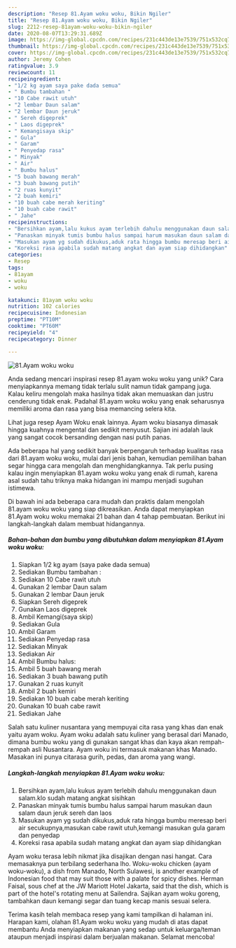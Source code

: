 ```yaml
---
description: "Resep 81.Ayam woku woku, Bikin Ngiler"
title: "Resep 81.Ayam woku woku, Bikin Ngiler"
slug: 2212-resep-81ayam-woku-woku-bikin-ngiler
date: 2020-08-07T13:29:31.689Z
image: https://img-global.cpcdn.com/recipes/231c443de13e7539/751x532cq70/81ayam-woku-woku-foto-resep-utama.jpg
thumbnail: https://img-global.cpcdn.com/recipes/231c443de13e7539/751x532cq70/81ayam-woku-woku-foto-resep-utama.jpg
cover: https://img-global.cpcdn.com/recipes/231c443de13e7539/751x532cq70/81ayam-woku-woku-foto-resep-utama.jpg
author: Jeremy Cohen
ratingvalue: 3.9
reviewcount: 11
recipeingredient:
- "1/2 kg ayam saya pake dada semua"
- " Bumbu tambahan "
- "10 Cabe rawit utuh"
- "2 lembar Daun salam"
- "2 lembar Daun jeruk"
- " Sereh digeprek"
- " Laos digeprek"
- " Kemangisaya skip"
- " Gula"
- " Garam"
- " Penyedap rasa"
- " Minyak"
- " Air"
- " Bumbu halus"
- "5 buah bawang merah"
- "3 buah bawang putih"
- "2 ruas kunyit"
- "2 buah kemiri"
- "10 buah cabe merah keriting"
- "10 buah cabe rawit"
- " Jahe"
recipeinstructions:
- "Bersihkan ayam,lalu kukus ayam terlebih dahulu menggunakan daun salam.klo sudah matang angkat sisihkan"
- "Panaskan minyak tumis bumbu halus sampai harum masukan daun salam daun jeruk sereh dan laos"
- "Masukan ayam yg sudah dikukus,aduk rata hingga bumbu meresap beri air secukupnya,masukan cabe rawit utuh,kemangi masukan gula garam dan penyedap"
- "Koreksi rasa apabila sudah matang angkat dan ayam siap dihidangkan"
categories:
- Resep
tags:
- 81ayam
- woku
- woku

katakunci: 81ayam woku woku 
nutrition: 102 calories
recipecuisine: Indonesian
preptime: "PT10M"
cooktime: "PT60M"
recipeyield: "4"
recipecategory: Dinner

---
```



![81.Ayam woku woku](https://img-global.cpcdn.com/recipes/231c443de13e7539/751x532cq70/81ayam-woku-woku-foto-resep-utama.jpg)

Anda sedang mencari inspirasi resep 81.ayam woku woku yang unik? Cara menyiapkannya memang tidak terlalu sulit namun tidak gampang juga. Kalau keliru mengolah maka hasilnya tidak akan memuaskan dan justru cenderung tidak enak. Padahal 81.ayam woku woku yang enak seharusnya memiliki aroma dan rasa yang bisa memancing selera kita.

Lihat juga resep Ayam Woku enak lainnya. Ayam woku biasanya dimasak hingga kuahnya mengental dan sedikit menyusut. Sajian ini adalah lauk yang sangat cocok bersanding dengan nasi putih panas.

Ada beberapa hal yang sedikit banyak berpengaruh terhadap kualitas rasa dari 81.ayam woku woku, mulai dari jenis bahan, kemudian pemilihan bahan segar hingga cara mengolah dan menghidangkannya. Tak perlu pusing kalau ingin menyiapkan 81.ayam woku woku yang enak di rumah, karena asal sudah tahu triknya maka hidangan ini mampu menjadi suguhan istimewa.


Di bawah ini ada beberapa cara mudah dan praktis dalam mengolah 81.ayam woku woku yang siap dikreasikan. Anda dapat menyiapkan 81.Ayam woku woku memakai 21 bahan dan 4 tahap pembuatan. Berikut ini langkah-langkah dalam membuat hidangannya.

<!--inarticleads1-->

##### Bahan-bahan dan bumbu yang dibutuhkan dalam menyiapkan 81.Ayam woku woku:

1. Siapkan 1/2 kg ayam (saya pake dada semua)
1. Sediakan  Bumbu tambahan :
1. Sediakan 10 Cabe rawit utuh
1. Gunakan 2 lembar Daun salam
1. Gunakan 2 lembar Daun jeruk
1. Siapkan  Sereh digeprek
1. Gunakan  Laos digeprek
1. Ambil  Kemangi(saya skip)
1. Sediakan  Gula
1. Ambil  Garam
1. Sediakan  Penyedap rasa
1. Sediakan  Minyak
1. Sediakan  Air
1. Ambil  Bumbu halus:
1. Ambil 5 buah bawang merah
1. Sediakan 3 buah bawang putih
1. Gunakan 2 ruas kunyit
1. Ambil 2 buah kemiri
1. Sediakan 10 buah cabe merah keriting
1. Gunakan 10 buah cabe rawit
1. Sediakan  Jahe


Salah satu kuliner nusantara yang mempuyai cita rasa yang khas dan enak yaitu ayam woku. Ayam woku adalah satu kuliner yang berasal dari Manado, dimana bumbu woku yang di gunakan sangat khas dan kaya akan rempah-rempah asli Nusantara. Ayam woku ini termasuk makanan khas Manado. Masakan ini punya citarasa gurih, pedas, dan aroma yang wangi. 

<!--inarticleads2-->

##### Langkah-langkah menyiapkan 81.Ayam woku woku:

1. Bersihkan ayam,lalu kukus ayam terlebih dahulu menggunakan daun salam.klo sudah matang angkat sisihkan
1. Panaskan minyak tumis bumbu halus sampai harum masukan daun salam daun jeruk sereh dan laos
1. Masukan ayam yg sudah dikukus,aduk rata hingga bumbu meresap beri air secukupnya,masukan cabe rawit utuh,kemangi masukan gula garam dan penyedap
1. Koreksi rasa apabila sudah matang angkat dan ayam siap dihidangkan


Ayam woku terasa lebih nikmat jika disajikan dengan nasi hangat. Cara memasaknya pun terbilang sederhana lho. Woku-woku chicken (ayam woku-woku), a dish from Manado, North Sulawesi, is another example of Indonesian food that may suit those with a palate for spicy dishes. Herman Faisal, sous chef at the JW Mariott Hotel Jakarta, said that the dish, which is part of the hotel&#39;s rotating menu at Sailendra. Sajikan ayam woku goreng, tambahkan daun kemangi segar dan tuang kecap manis sesuai selera. 

Terima kasih telah membaca resep yang kami tampilkan di halaman ini. Harapan kami, olahan 81.Ayam woku woku yang mudah di atas dapat membantu Anda menyiapkan makanan yang sedap untuk keluarga/teman ataupun menjadi inspirasi dalam berjualan makanan. Selamat mencoba!
